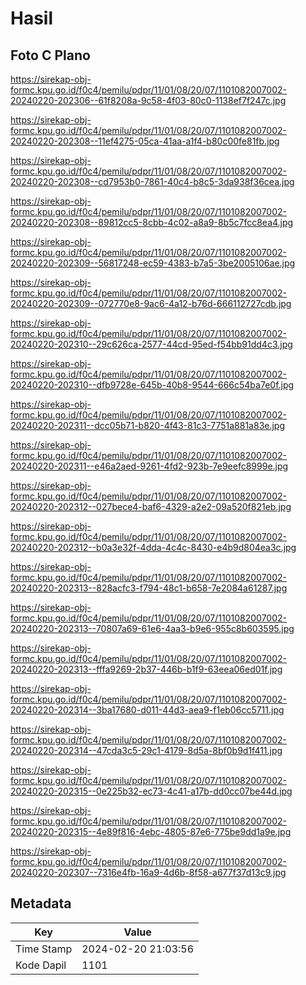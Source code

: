 # Hasil

## Foto C Plano

https://sirekap-obj-formc.kpu.go.id/f0c4/pemilu/pdpr/11/01/08/20/07/1101082007002-20240220-202306--61f8208a-9c58-4f03-80c0-1138ef7f247c.jpg

https://sirekap-obj-formc.kpu.go.id/f0c4/pemilu/pdpr/11/01/08/20/07/1101082007002-20240220-202308--11ef4275-05ca-41aa-a1f4-b80c00fe81fb.jpg

https://sirekap-obj-formc.kpu.go.id/f0c4/pemilu/pdpr/11/01/08/20/07/1101082007002-20240220-202308--cd7953b0-7861-40c4-b8c5-3da938f36cea.jpg

https://sirekap-obj-formc.kpu.go.id/f0c4/pemilu/pdpr/11/01/08/20/07/1101082007002-20240220-202308--89812cc5-8cbb-4c02-a8a9-8b5c7fcc8ea4.jpg

https://sirekap-obj-formc.kpu.go.id/f0c4/pemilu/pdpr/11/01/08/20/07/1101082007002-20240220-202309--56817248-ec59-4383-b7a5-3be2005106ae.jpg

https://sirekap-obj-formc.kpu.go.id/f0c4/pemilu/pdpr/11/01/08/20/07/1101082007002-20240220-202309--072770e8-9ac6-4a12-b76d-666112727cdb.jpg

https://sirekap-obj-formc.kpu.go.id/f0c4/pemilu/pdpr/11/01/08/20/07/1101082007002-20240220-202310--29c626ca-2577-44cd-95ed-f54bb91dd4c3.jpg

https://sirekap-obj-formc.kpu.go.id/f0c4/pemilu/pdpr/11/01/08/20/07/1101082007002-20240220-202310--dfb9728e-645b-40b8-9544-666c54ba7e0f.jpg

https://sirekap-obj-formc.kpu.go.id/f0c4/pemilu/pdpr/11/01/08/20/07/1101082007002-20240220-202311--dcc05b71-b820-4f43-81c3-7751a881a83e.jpg

https://sirekap-obj-formc.kpu.go.id/f0c4/pemilu/pdpr/11/01/08/20/07/1101082007002-20240220-202311--e46a2aed-9261-4fd2-923b-7e9eefc8999e.jpg

https://sirekap-obj-formc.kpu.go.id/f0c4/pemilu/pdpr/11/01/08/20/07/1101082007002-20240220-202312--027bece4-baf6-4329-a2e2-09a520f821eb.jpg

https://sirekap-obj-formc.kpu.go.id/f0c4/pemilu/pdpr/11/01/08/20/07/1101082007002-20240220-202312--b0a3e32f-4dda-4c4c-8430-e4b9d804ea3c.jpg

https://sirekap-obj-formc.kpu.go.id/f0c4/pemilu/pdpr/11/01/08/20/07/1101082007002-20240220-202313--828acfc3-f794-48c1-b658-7e2084a61287.jpg

https://sirekap-obj-formc.kpu.go.id/f0c4/pemilu/pdpr/11/01/08/20/07/1101082007002-20240220-202313--70807a69-61e6-4aa3-b9e6-955c8b603595.jpg

https://sirekap-obj-formc.kpu.go.id/f0c4/pemilu/pdpr/11/01/08/20/07/1101082007002-20240220-202313--fffa9269-2b37-446b-b1f9-63eea06ed01f.jpg

https://sirekap-obj-formc.kpu.go.id/f0c4/pemilu/pdpr/11/01/08/20/07/1101082007002-20240220-202314--3ba17680-d011-44d3-aea9-f1eb06cc5711.jpg

https://sirekap-obj-formc.kpu.go.id/f0c4/pemilu/pdpr/11/01/08/20/07/1101082007002-20240220-202314--47cda3c5-29c1-4179-8d5a-8bf0b9d1f411.jpg

https://sirekap-obj-formc.kpu.go.id/f0c4/pemilu/pdpr/11/01/08/20/07/1101082007002-20240220-202315--0e225b32-ec73-4c41-a17b-dd0cc07be44d.jpg

https://sirekap-obj-formc.kpu.go.id/f0c4/pemilu/pdpr/11/01/08/20/07/1101082007002-20240220-202315--4e89f816-4ebc-4805-87e6-775be9dd1a9e.jpg

https://sirekap-obj-formc.kpu.go.id/f0c4/pemilu/pdpr/11/01/08/20/07/1101082007002-20240220-202307--7316e4fb-16a9-4d6b-8f58-a677f37d13c9.jpg


## Metadata

| Key        | Value               |
| ---------- | ------------------- |
| Time Stamp | 2024-02-20 21:03:56 |
| Kode Dapil | 1101                |



